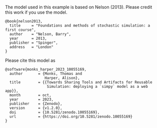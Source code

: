 The model used in this example is based on Nelson (2013).  Please credit this work if you use the model.

```
@book{nelson2013,
  title     = "Foundations and methods of stochastic simulation: a first course",
  author    = "Nelson, Barry",
  year      = 2013,
  publisher = "Spinger",
  address   = "London"
}
```

Please cite this model as

```
@software{monks_harper_2023_10055169,
  author       = {Monks, Thomas and
                  Harper, Alison},
  title        = {{Towards Sharing Tools and Artifacts for Reusable 
                   Simulation: deploying a `simpy` model as a web app}},
  month        = oct,
  year         = 2023,
  publisher    = {Zenodo},
  version      = {v1.2.0},
  doi          = {10.5281/zenodo.10055169},
  url          = {https://doi.org/10.5281/zenodo.10055169}
}
```